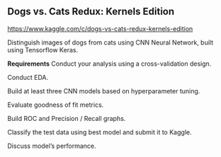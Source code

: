 ## Dogs vs. Cats Redux: Kernels Edition

https://www.kaggle.com/c/dogs-vs-cats-redux-kernels-edition

Distinguish images of dogs from cats using CNN Neural Network, built using Tensorflow Keras.


**Requirements**
Conduct your analysis using a cross-validation design.

Conduct EDA.

Build at least three CNN models based on hyperparameter tuning.

Evaluate goodness of fit metrics.

Build ROC and Precision / Recall graphs.

Classify the test data using best model and submit it to Kaggle.

Discuss model’s performance.
